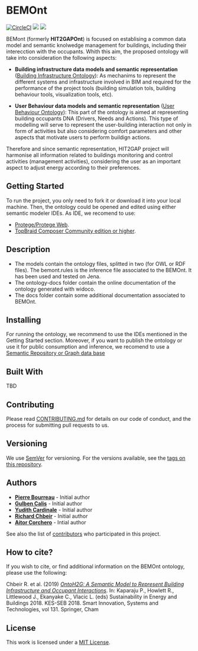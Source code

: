 # BEMOnt

[![CircleCI](https://circleci.com/gh/HIT2GAP-EU-PROJECT/BEMOnt.svg?style=shield&circle-token)](https://circleci.com/gh/HIT2GAP-EU-PROJECT/BEMOnt)
<a href="https://zenhub.com"><img src="https://cdn.rawgit.com/ZenHubIO/support/master/zenhub-badge.svg"></a>
<a href="https://hit2gap-eu-project.github.io/BEMOnt/"><img src="https://rawgit.com/aleen42/badges/master/src/gitbook.svg"></a>

BEMont (formerly **HIT2GAPOnt**) is focused on establising a common data model and semantic knolwedge management for buildings, including their interecction with the occupants. Whith this aim, the proposed ontology will take into consideration the following aspects:

- **Building infrastructure data models and semantic representation** ([Building Infrastructure Ontology](https://rawgit.com/HIT2GAP-EU-PROJECT/BEMOnt/master/owlSpecificationDoc/BuildingInfraestructure/index-en.html)): As mechanims to represent the different systems and infrastructure involved in BIM and required for the performance of the project tools (building simulation tols, building behaviour tools, visualization tools, etc).

- **User Behaviour data models and semantic representation** ([User Behaviour Ontology](https://cdn.rawgit.com/HIT2GAP-EU-PROJECT/BEMOnt/gh-pages/owlSpecificationDoc/index-en.html)): This part of the ontology is aimed at representing building occupants DNA (Drivers, Needs and Actions). This type of modelling will serve to represent the user-building interaction not only in form of activities but also considering comfort parameters and other aspects that motivate users to perform buildign actions.

Therefore and since semantic representation, HIT2GAP project will harmonise all information related to buildings monitoring and control activities (management activities), considering the user as an important aspect to adjust energy according to their preferences.

## Getting Started

To run the project, you only need to fork it or download it into your local machine. Then, the ontology could be opened and edited using either semantic modeler IDEs. As IDE, we recomend to use:

- [Protege/Protege Web](http://protege.stanford.edu/).
- [TopBraid Composer Community edition or higher](http://www.topquadrant.com/tools/ide-topbraid-composer-maestro-edition/).

## Description

- The models contain the ontology files, splitted in two (for OWL or RDF files). The bemont.rules is the inference file associated to the BEMOnt. It has been used and tested on Jena.
- The ontology-docs folder contain the online documentation of the ontology generated with widoco.
- The docs folder contain some additional documentation associated to BEMOnt.

## Installing

For running the ontology, we recommend to use the IDEs mentioned in the Getting Started section. Moreover, if you want to publish the ontology or use it for public consumption and inference, we recomend to use a [Semantic Repository or Graph data base](https://www.w3.org/2001/sw/wiki/Category:Triple_Store)

## Built With

TBD

## Contributing

Please read [CONTRIBUTING.md](https://github.com/HIT2GAP-EU-PROJECT/HIT2GAPOnt/blob/master/CONTRIBUTING.md) for details on our code of conduct, and the process for submitting pull requests to us.

## Versioning

We use [SemVer](http://semver.org/) for versioning. For the versions available, see the [tags on this repository](https://github.com/HIT2GAP-EU-PROJECT/HIT2GAPOnt/tags).

## Authors

- **[Pierre Bourreau]()** - Initial author
- **[Gulben Calis]()** - Initial author
- **[Yudith Cardinale]()** - Initial author
- **[Richard Chbeir]()** - Initial author
- **[Aitor Corchero](https://github.com/aolite)** - Intial author

See also the list of [contributors](https://github.com/HIT2GAP-EU-PROJECT/HIT2GAPOnt/blob/master/CONTRIBUTORS.md) who participated in this project.

## How to cite?

If you wish to cite, or find additional information on the BEMOnt ontology, please use the following:

Chbeir R. et al. (2019) [*OntoH2G: A Semantic Model to Represent Building Infrastructure and Occupant Interactions*](https://link.springer.com/chapter/10.1007/978-3-030-04293-6_15). In: Kaparaju P., Howlett R., Littlewood J., Ekanyake C., Vlacic L. (eds) Sustainability in Energy and Buildings 2018. KES-SEB 2018. Smart Innovation, Systems and Technologies, vol 131. Springer, Cham

## License
This work is licensed under a [MIT License](BEMOnt/LICENSE).
